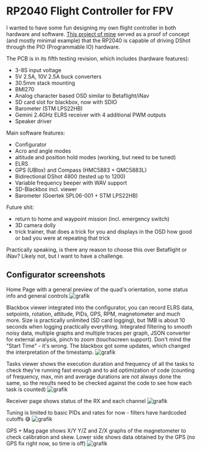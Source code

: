 # RP2040 Flight Controller for FPV

I wanted to have some fun designing my own flight controller in both hardware and software. [This project of mine](https://github.com/bastian2001/Hardware-DShot-on-RP2040) served as a proof of concept (and mostly minimal example) that the RP2040 is capable of driving DShot through the PIO (Programmable IO) hardware.

The PCB is in its fifth testing revision, which includes (hardware features):

-   3-8S input voltage
-   5V 2.5A, 10V 2.5A buck converters
-   30.5mm stack mounting
-   BMI270
-   Analog character based OSD similar to Betaflight/iNav
-   SD card slot for blackbox, now with SDIO
-   Barometer (STM LPS22HB)
-   Gemini 2.4GHz ELRS receiver with 4 additional PWM outputs
-   Speaker driver

Main software features:

-   Configurator
-   Acro and angle modes
-   altitude and position hold modes (working, but need to be tuned)
-   ELRS
-   GPS (UBlox) and Compass (HMC5883 + QMC5883L)
-   Bidirectional DShot 4800 (tested up to 1200)
-   Variable frequency beeper with WAV support
-   SD-Blackbox incl. viewer
-   Barometer (Goertek SPL06-001 + STM LPS22HB)

Future shit:

-   return to home and waypoint mission (incl. emergency switch)
-   3D camera dolly
-   trick trainer, that does a trick for you and displays in the OSD how good or bad you were at repeating that trick

Practically speaking, is there any reason to choose this over Betaflight or iNav? Likely not, but I want to have a challenge.

## Configurator screenshots

Home Page with a general preview of the quad's orientation, some status info and general controls
![grafik](https://github.com/user-attachments/assets/725f180a-3289-4ce4-969a-6d8dde11a078)

Blackbox viewer integrated into the configurator, you can record ELRS data, setpoints, rotation, attitude, PIDs, GPS, RPM, magnetometer and much more. Size is practically unlimited (SD card logging), but 1MB is about 10 seconds when logging practically everything. Integrated filtering to smooth noisy data, multiple graphs and multiple traces per graph, JSON converter for external analysis, pinch to zoom (touchscreen support). Don't mind the "Start Time" - it's wrong. The blackbox got some updates, which changed the interpretation of the timestamp.
![grafik](https://github.com/user-attachments/assets/bb819397-651f-4cb0-9b38-71407371d939)

Tasks viewer shows the execution duration and frequency of all the tasks to check they're running fast enough and to aid optimization of code (counting of frequency, max, min and average durations are not always done the same, so the results need to be checked against the code to see how each task is counted)
![grafik](https://github.com/user-attachments/assets/9b534745-9b4a-4360-bc34-2277b3d5ddf8)

Receiver page shows status of the RX and each channel
![grafik](https://github.com/user-attachments/assets/bbb3fcbe-68ee-4360-bbdb-47f93a442701)

Tuning is limited to basic PIDs and rates for now - filters have hardcoded cutoffs 😅
![grafik](https://github.com/user-attachments/assets/6c2688b9-4fe8-4278-bf45-2c150c2fc7e7)

GPS + Mag page shows X/Y Y/Z and Z/X graphs of the magnetometer to check calibration and skew. Lower side shows data obtained by the GPS (no GPS fix right now, so time is off)
![grafik](https://github.com/user-attachments/assets/e8557ebf-9b01-48e6-96f9-f8104626bf0b)
